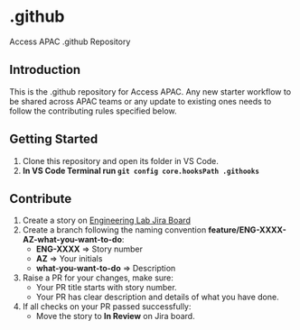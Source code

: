 # .github

Access APAC .github Repository

## Introduction

This is the .github repository for Access APAC. Any new starter workflow to be shared across APAC teams or any update to existing ones needs to follow the contributing rules specified below.

## Getting Started

1. Clone this repository and open its folder in VS Code.
2. **In VS Code Terminal run `git config core.hooksPath .githooks`**

## Contribute

1. Create a story on [Engineering Lab Jira Board](https://accessgroupapac.atlassian.net/jira/software/c/projects/ENG/boards/98)
2. Create a branch following the naming convention **feature/ENG-XXXX-AZ-what-you-want-to-do**:
   - **ENG-XXXX** => Story number
   - **AZ** => Your initials
   - **what-you-want-to-do** => Description
3. Raise a PR for your changes, make sure:
   - Your PR title starts with story number.
   - Your PR has clear description and details of what you have done.
4. If all checks on your PR passed successfully:
   - Move the story to **In Review** on Jira board.
